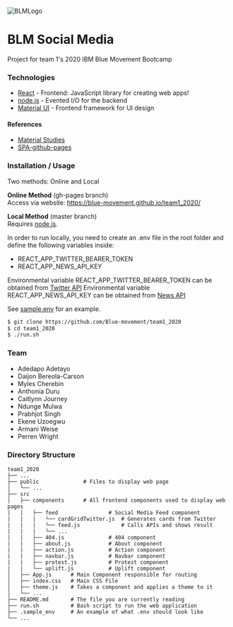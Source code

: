 ![BLMLogo](https://i.imgur.com/0W05r6c.png)

# BLM Social Media
Project for team 1's 2020 IBM Blue Movement Bootcamp


### Technologies
* [React](https://reactjs.org/) - Frontend: JavaScript library for creating web apps!
* [node.js](http://nodejs.org) - Evented I/O for the backend
* [Material UI](https://material-ui.com/) - Frontend framework for UI design

#### References
* [Material Studies](https://material.io/design/material-studies/about-our-material-studies.html)
* [SPA-github-pages](https://github.com/rafgraph/spa-github-pages)


### Installation / Usage
Two methods: Online and Local

**Online Method** (gh-pages branch)\
Access via website: https://blue-movement.github.io/team1_2020/

**Local Method** (master branch)\
Requires [node.js](https://nodejs.org/).

In order to run locally, you need to create an .env file in the root folder and define the following variables inside:
* REACT_APP_TWITTER_BEARER_TOKEN
* REACT_APP_NEWS_API_KEY

Environmental variable REACT_APP_TWITTER_BEARER_TOKEN can be obtained from [Twitter API](https://developer.twitter.com/en/docs/basics/authentication/oauth-2-0/bearer-tokens)
Environmental variable REACT_APP_NEWS_API_KEY can be obtained from [News API](https://www.newsapi.org/)

See [sample.env](https://github.com/Blue-movement/team1_2020/blob/master/.sample_env) for an example.

```sh
$ git clone https://github.com/Blue-movement/team1_2020
$ cd team1_2020
$ ./run.sh
```


### Team
* Adedapo Adetayo
* Daijon Bereola-Carson
* Myles Cherebin
* Anthonia Duru
* Caitlynn Journey
* Ndunge Mulwa
* Prabhjot Singh
* Ekene Uzoegwu
* Armani Weise
* Perren Wright


### Directory Structure
    team1_2020
    ├── ...
    ├── public              # Files to display web page
    │   └── ...
    ├── src
    │   ├── components      # All frontend components used to display web pages 
    |   |   ├── feed                # Social Media Feed component
    |   |   |   └── cardGridTwitter.js  # Generates cards from Twitter
    |   |   |   └── feed.js             # Calls APIs and shows result
    |   |   |   └── ...
    |   |   ├── 404.js              # 404 component
    |   |   ├── about.js            # About component
    |   |   ├── action.js           # Action component
    |   |   ├── navbar.js           # Navbar component
    |   |   ├── protest.js          # Protest component
    |   |   └── uplift.js           # Uplift component
    │   ├── App.js      # Main Component responsible for routing
    │   ├── index.css   # Main CSS File
    │   ├── theme.js    # Takes a component and applies a theme to it
    │   └── ...
    ├── README.md       # The file you are currently reading
    ├── run.sh          # Bash script to run the web application
    ├── .sample_env     # An example of what .env should look like
    └── ...
